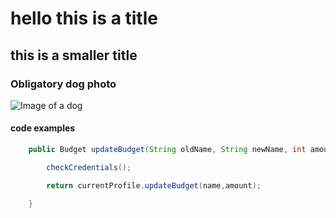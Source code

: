 # hello this is a title
## this is a smaller title
### Obligatory dog photo
![Image of a dog](https://hips.hearstapps.com/ghk.h-cdn.co/assets/17/30/dachshund.jpg?crop=1.00xw:0.668xh;0,0.260xh)

#### code examples

``` java
    public Budget updateBudget(String oldName, String newName, int amount) throws IllegalAccessException {

        checkCredentials();

        return currentProfile.updateBudget(name,amount);

    }
```




